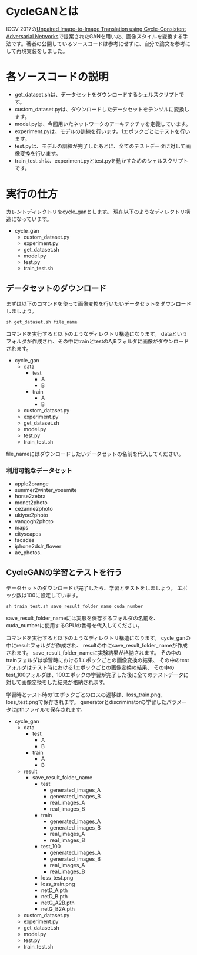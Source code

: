# CycleGANとは
ICCV 2017の[Unpaired Image-to-Image Translation using Cycle-Consistent Adversarial Networks](https://arxiv.org/abs/1703.10593)で提案されたGANを用いた、画像スタイルを変換する手法です。著者の公開しているソースコードは参考にせずに、自分で論文を参考にして再現実装をしました。

# 各ソースコードの説明
- get_dataset.shは、データセットをダウンロードするシェルスクリプトです。
- custom_dataset.pyは、ダウンロードしたデータセットをテンソルに変換します。
- model.pyは、今回用いたネットワークのアーキテクチャを定義しています。
- experiment.pyは、モデルの訓練を行います。1エポックごとにテストを行います。
- test.pyは、モデルの訓練が完了したあとに、全てのテストデータに対して画像変換を行います。
- train_test.shは、experiment.pyとtest.pyを動かすためのシェルスクリプトです。

# 実行の仕方
カレントディレクトリをcycle_ganとします。
現在以下のようなディレクトリ構造になっています。
- cycle_gan
    - custom_dataset.py
    - experiment.py
    - get_dataset.sh
    - model.py
    - test.py
    - train_test.sh
## データセットのダウンロード
まずは以下のコマンドを使って画像変換を行いたいデータセットをダウンロードしましょう。
```Shell
sh get_dataset.sh file_name
```
コマンドを実行すると以下のようなディレクトリ構造になります。
dataというフォルダが作成され、その中にtrainとtestのA,Bフォルダに画像がダウンロードされます。
- cycle_gan
    - data
        - test
            - A
            - B
        - train
            - A
            - B
    - custom_dataset.py
    - experiment.py
    - get_dataset.sh
    - model.py
    - test.py
    - train_test.sh

file_nameにはダウンロードしたいデータセットの名前を代入してください。
### 利用可能なデータセット
- apple2orange
- summer2winter_yosemite
- horse2zebra
- monet2photo
- cezanne2photo
- ukiyoe2photo
- vangogh2photo
- maps
- cityscapes
- facades
- iphone2dslr_flower
- ae_photos.

## CycleGANの学習とテストを行う
データセットのダウンロードが完了したら、学習とテストをしましょう。
エポック数は100に設定しています。
```Shell
sh train_test.sh save_result_folder_name cuda_number
```
save_result_folder_nameには実験を保存するフォルダの名前を、
cuda_numberに使用するGPUの番号を代入してください。

コマンドを実行すると以下のようなディレクトリ構造になります。
cycle_ganの中にresultフォルダが作成され、
resultの中にsave_result_folder_nameが作成されます。
save_result_folder_nameに実験結果が格納されます。
その中のtrainフォルダは学習時における1エポックごとの画像変換の結果、
その中のtestフォルダはテスト時における1エポックごとの画像変換の結果、
その中のtest_100フォルダは、100エポックの学習が完了した後に全てのテストデータに対して画像変換をした結果が格納されます。


学習時とテスト時の1エポックごとのロスの遷移は、loss_train.png, loss_test.pngで保存されます。
generatorとdiscriminatorの学習したパラメータはpthファイルで保存されます。
- cycle_gan
    - data
        - test
            - A
            - B
        - train
            - A
            - B
    - result
        - save_result_folder_name
            - test
                - generated_images_A
                - generated_images_B
                - real_images_A
                - real_images_B
            - train
                - generated_images_A
                - generated_images_B
                - real_images_A
                - real_images_B
            - test_100
                - generated_images_A
                - generated_images_B
                - real_images_A
                - real_images_B
            - loss_test.png
            - loss_train.png
            - netD_A.pth
            - netD_B.pth
            - netG_A2B.pth
            - netG_B2A.pth
    - custom_dataset.py
    - experiment.py
    - get_dataset.sh
    - model.py
    - test.py
    - train_test.sh